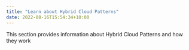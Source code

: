 ```yaml
---
title: "Learn about Hybrid Cloud Patterns"
date: 2022-08-16T15:54:34+10:00
---
```


This section provides information about Hybrid Cloud Patterns and how they work
